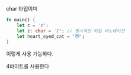 char 타입이며
```rust
fn main() {
    let c = 'z';
    let z: char = 'ℤ'; // 명시적인 타입 어노테이션
    let heart_eyed_cat = '😻';
}
```
이렇게 사용 가능하다.

4바이트를 사용한다
